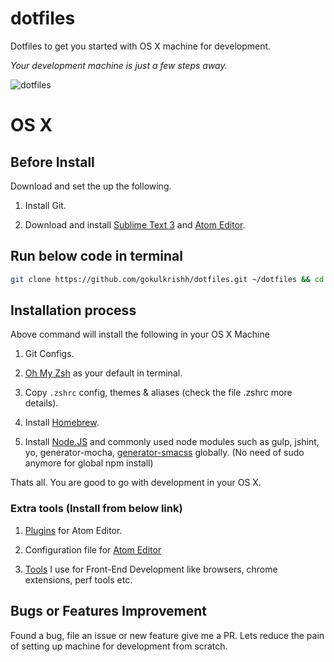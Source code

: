 # dotfiles

Dotfiles to get you started with OS X machine for development.

*Your development machine is just a few steps away.*

![dotfiles](https://raw.githubusercontent.com/gokulkrishh/dotfiles/master/screenshot.png "dotfiles")


# OS X

## Before Install

Download and set the up the following.

1. Install Git.

1. Download and install [Sublime Text 3](www.sublimetext.com/3) and [Atom Editor](https://atom.io/).

## Run below code in terminal

```bash
git clone https://github.com/gokulkrishh/dotfiles.git ~/dotfiles && cd ~/dotfiles && bash setup
```

## Installation process

Above command will install the following in your OS X Machine

1. Git Configs.

1. [Oh My Zsh](https://github.com/robbyrussell/oh-my-zsh) as your default in terminal.

1. Copy `.zshrc` config, themes & aliases (check the file .zshrc more details).

1. Install [Homebrew](http://brew.sh/).

1. Install [Node.JS](https://nodejs.org/en/) and commonly used node modules such as gulp, jshint, yo, generator-mocha, [generator-smacss](https://github.com/fuelfrontend/generator-smacss) globally. (No need of sudo anymore for global npm install)

Thats all. You are good to go with development in your OS X.

### Extra tools (Install from below link)

1. [Plugins](https://github.com/gokulkrishh/Tools-I-use#text-editors) for Atom Editor.

1. Configuration file for [Atom Editor](https://github.com/gokulkrishh/dotfiles/blob/master/atom/config.cson)

1. [Tools](https://github.com/gokulkrishh/Tools-I-use) I use for Front-End Development like browsers, chrome extensions, perf tools etc.

## Bugs or Features Improvement

Found a bug, file an issue or new feature give me a PR. Lets reduce the pain of setting up machine for development from scratch.
